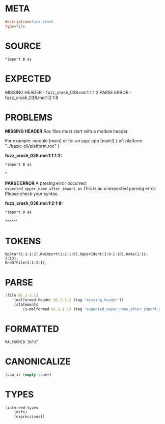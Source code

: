 # META
~~~ini
description=fuzz crash
type=file
~~~
# SOURCE
~~~roc
*import B as
~~~
# EXPECTED
MISSING HEADER - fuzz_crash_038.md:1:1:1:2
PARSE ERROR - fuzz_crash_038.md:1:2:1:8
# PROBLEMS
**MISSING HEADER**
Roc files must start with a module header.

For example:
        module [main]
or for an app:
        app [main!] { pf: platform "../basic-cli/platform.roc" }

**fuzz_crash_038.md:1:1:1:2:**
```roc
*import B as
```
^


**PARSE ERROR**
A parsing error occurred: `expected_upper_name_after_import_as`
This is an unexpected parsing error. Please check your syntax.

**fuzz_crash_038.md:1:2:1:8:**
```roc
*import B as
```
 ^^^^^^


# TOKENS
~~~zig
OpStar(1:1-1:2),KwImport(1:2-1:8),UpperIdent(1:9-1:10),KwAs(1:11-1:13),
EndOfFile(2:1-2:1),
~~~
# PARSE
~~~clojure
(file @1.1-1.13
	(malformed-header @1.1-1.2 (tag "missing_header"))
	(statements
		(s-malformed @1.2-1.13 (tag "expected_upper_name_after_import_as"))))
~~~
# FORMATTED
~~~roc
MALFORMED INPUT
~~~
# CANONICALIZE
~~~clojure
(can-ir (empty true))
~~~
# TYPES
~~~clojure
(inferred-types
	(defs)
	(expressions))
~~~
